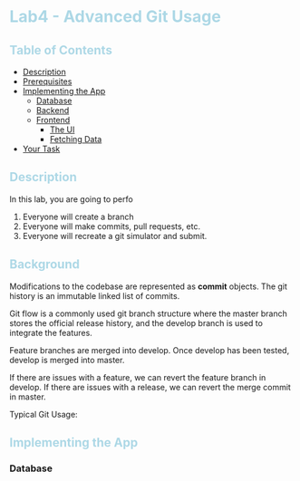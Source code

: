 # <span style="color:#ADD8E6"> Lab4 - Advanced Git Usage </span>

<div align="right"> </div>

## <span style="color:#ADD8E6">Table of Contents </span>

- [Description](#desc)
- [Prerequisites](#pre)
- [Implementing the App](#impl)
  - [Database](#db)
  - [Backend](#back)
  - [Frontend](#front)
    - [The UI](#ui)
    - [Fetching Data](#data)
- [Your Task](#task)

<a id="desc"></a>

## <span style="color:#ADD8E6"> Description </span>


In this lab, you are going to perfo

1. Everyone will create a branch
2. Everyone will make commits, pull requests, etc.
3. Everyone will recreate a git simulator and submit.


<a id="pre"></a>

## <span style="color:#ADD8E6"> Background </span>


Modifications to the codebase are represented as **commit** objects.
The git history is an immutable linked list of commits.

Git flow is a commonly used git branch structure where the master branch stores the official release history, and the develop branch is used to integrate the features.

Feature branches are merged into develop.
Once develop has been tested, develop is merged into master.

If there are issues with a feature, we can revert the feature branch in develop.
If there are issues with a release, we can revert the merge commit in master.


Typical Git Usage:





<a id="impl"></a>

## <span style="color:#ADD8E6"> Implementing the App </span>



<a id="db"></a>

### Database

